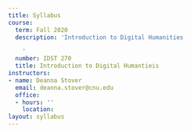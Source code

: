 ```yaml
---
title: Syllabus
course:
  term: Fall 2020
  description: 'Introduction to Digital Humanities

    '
  number: IDST 270
  title: Introduction to Digital Humantieis
instructors:
- name: Deanna Stover
  email: deanna.stover@cnu.edu
  office:
  - hours: ''
    location:
layout: syllabus
---
```

